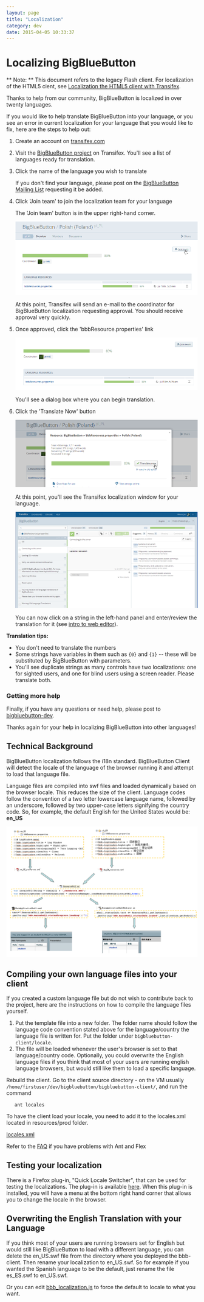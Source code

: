 ```yaml
---
layout: page
title: "Localization"
category: dev
date: 2015-04-05 10:33:37
---
```



# Localizing BigBlueButton

** Note: ** This document refers to the legacy Flash client.  For localization of the HTML5 cient, see [Localization the HTML5 client with Transifex](/2.2/dev.html#localization-with-transifex).

Thanks to help from our community, BigBlueButton is localized in over twenty languages.

If you would like to help translate BigBlueButton into your language, or you see an error in current localization for your language that you would like to fix, here are the steps to help out:

  1. Create an account on [transifex.com](https://www.transifex.com/)
  1. Visit the [BigBlueButton project](https://www.transifex.com/projects/p/bigbluebutton/) on Transifex. You'll see a list of languages ready for translation.
  1. Click the name of the language you wish to translate  

     If you don't find your language, please post on the [BigBlueButton Mailing List](http://groups.google.com/group/bigbluebutton-dev/topics?gvc=2) requesting it be added.

  1. Click 'Join team' to join the localization team for your language

     The 'Join team' button is in the upper right-hand corner.

     ![join](/images/join.png)

     At this point, Transifex will send an e-mail to the coordinator for BigBlueButton localization requesting approval. You should receive approval very quickly.

  1. Once approved, click the 'bbbResource.properties' link

     ![bbbResources.properties](/images/image1.png)

     You'll see a dialog box where you can begin translation.

  1. Click the 'Translate Now' button

     ![approved](/images/approved.png)

     At this point, you'll see the Transifex localization window for your language.

     ![translate](/images/translate.png)

     You can now click on a string in the left-hand panel and enter/review the translation for it (see  [intro to web editor](http://support.transifex.com/customer/portal/articles/972120-introduction-to-the-web-editor)).

**Translation tips:**

  * You don't need to translate the numbers
  * Some strings have variables in them such as `{0}` and `{1}` -- these will be substituted by BigBlueButton with parameters.
  * You'll see duplicate strings as many controls have two localizations: one for sighted users, and one for blind users using a screen reader.  Please translate both.

### Getting more help

Finally, if you have any questions or need help, please post to [bigbluebutton-dev](http://groups.google.com/group/bigbluebutton-dev/topics?gvc=2).

Thanks again for your help in localizing BigBlueButton into other languages!


## Technical Background

BigBlueButton localization follows the i18n standard. BigBlueButton Client will detect the locale of the language of the browser running it and attempt to load that language file.

Language files are compiled into swf files and loaded dynamically based on the browser locale. This reduces the size of the client. Language codes follow the convention of a two letter lowercase language name, followed by an underscore, followed by two upper-case letters signifying the country code. So, for example, the default English for the United States would be: **en\_US**

![I18N](/images/I18N.png)


## Compiling your own language files into your client

If you created a custom language file but do not wish to contribute back to the project, here are the instructions on how to compile the language files yourself.

  1. Put the template file into a new folder. The folder name should follow the language code convention stated above for the language/country the language file is written for.  Put the folder under `bigbluebutton-client/locale`.
  1. The file will be loaded whenever the user's browser is set to that language/country code. Optionally, you could overwrite the English language files if you think that most of your users are running english language browsers, but would still like them to load a specific language.


Rebuild the client. Go to the client source directory - on the VM usually `/home/firstuser/dev/bigbluebutton/bigbluebutton-client/`, and run the command

```
   ant locales
```

To have the client load your locale, you need to add it to the locales.xml located in resources/prod folder.

[locales.xml](http://github.com/bigbluebutton/bigbluebutton/blob/master/bigbluebutton-client/resources/prod/locales.xml)

Refer to the [FAQ](/support/faq.html#my-client-fails-at-startup-with-rsl-error;-error-2035:url-not-found) if you have problems with Ant and Flex

## Testing your localization

There is a Firefox plug-in, "Quick Locale Switcher", that can be used for testing the localizations. The plug-in is available [here](https://addons.mozilla.org/en-US/firefox/addon/1333). When this plug-in is installed, you will have a menu at the bottom right hand corner that allows you to change the locale in the browser.

## Overwriting the English Translation with your Language

If you think most of your users are running browsers set for English but would still like BigBlueButton to load with a different language, you can delete the en\_US.swf file from the directory where you deployed the bbb-client. Then rename your localization to en\_US.swf. So for example if you wanted the Spanish language to be the default, just rename the file es\_ES.swf to en\_US.swf.

Or you can edit [bbb_localization.js](https://github.com/bigbluebutton/bigbluebutton/blob/master/bigbluebutton-client/resources/prod/lib/bbb_localization.js) to force the default to locale to what you want.

